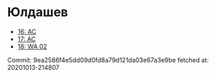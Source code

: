 # Юлдашев
- [16: AC](16.md)
- [17: AC](17.md)
- [18: WA 02](18.md)

Commit: 9ea2586f4e5dd09d0fd8a79d121da03e67a3e9be
 fetched at: 20201013-214807
